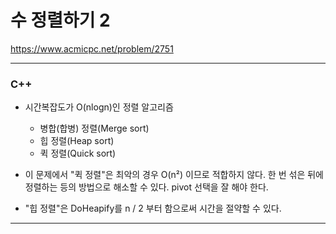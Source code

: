 # 수 정렬하기 2

https://www.acmicpc.net/problem/2751

<hr> 

### C++
- 시간복잡도가 O(nlogn)인 정렬 알고리즘
  - 병합(합병) 정렬(Merge sort)
  - 힙 정렬(Heap sort)
  - 퀵 정렬(Quick sort)

- 이 문제에서 "퀵 정렬"은 최악의 경우 O(n²) 이므로 적합하지 않다. 한 번 섞은 뒤에 정렬하는 등의 방법으로 해소할 수 있다. pivot 선택을 잘 해야 한다.
- "힙 정렬"은 DoHeapify를 n / 2 부터 함으로써 시간을 절약할 수 있다.
<hr>
